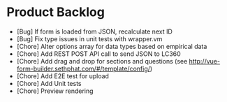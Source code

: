 # Product Backlog
* [Bug] If form is loaded from JSON, recalculate next ID
* [Bug] Fix type issues in unit tests with wrapper.vm
* [Chore] Alter options array for data types based on empirical data
* [Chore] Add REST POST API call to send JSON to LC360
* [Chore] Add drag and drop for sections and questions (see http://vue-form-builder.sethphat.com/#/template/config/)
* [Chore] Add E2E test for upload
* [Chore] Add Unit tests
* [Chore] Preview rendering